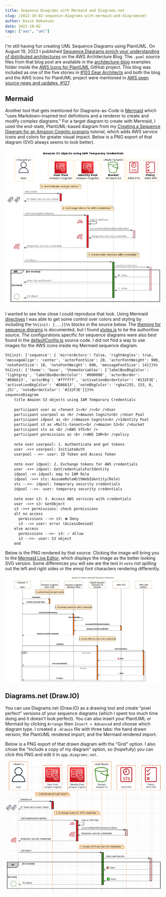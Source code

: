 ```yaml
---
title: Sequence Diagrams with Mermaid and Diagrams.net
slug: /2022-10-02-sequence-diagrams-with-mermaid-and-diagramsnet
author: Kevin Hakanson
date: 2022-10-02
tags: ["aws", "uml"]
---
```


I'm still having fun creating UML Sequence Diagrams using PlantUML.  On August 19, 2022 I published [Sequence Diagrams enrich your understanding of distributed architectures](https://aws.amazon.com/blogs/architecture/sequence-diagrams-enrich-your-understanding-of-distributed-architectures/) on the AWS Architecture Blog.  The `.puml` source files from that blog post are available in the [architecture-blog](https://github.com/awslabs/aws-icons-for-plantuml/tree/main/examples/architecture-blog) examples folder inside the [AWS Icons for PlantUML](https://github.com/awslabs/aws-icons-for-plantuml) GitHub project.  This blog was included as one of the five stories in [#103 Dear Architects](https://mailchi.mp/deararchitects/103-dear-architects) and both the blog and the AWS Icons for PlantUML project were mentioned in [AWS open source news and updates, #127](https://dev.to/094459/aws-open-source-news-and-updates-127-56n9).

## Mermaid

Another tool that gets mentioned for Diagrams-as-Code is [Mermaid](https://mermaid-js.github.io/mermaid/#/) which "uses Markdown-inspired text definitions and a renderer to create and modify complex diagrams."  For a target diagram to create with Mermaid, I used the end-state, PlantUML-based diagram from my [Creating a Sequence Diagram for an Amazon Cognito scenario](https://github.com/awslabs/aws-icons-for-plantuml/tree/main/examples/cognito-scenario) tutorial, which adds AWS service icons and colors for greater visual impact.  Below is a PNG export of that diagram (SVG always seems to look better).

![PlantUML based sequence diagram](images/plantuml.png)

I wanted to see how close I could reproduce that look.  Using Mermaid [directives](https://mermaid-js.github.io/mermaid/#/directives) I was able to get some control over colors and styling by including the `%%{init: {...}}%%` blocks in the source below.  The [theming for sequence digrams](https://mermaid-js.github.io/mermaid/#/theming?id=sequence-diagram) is documented, but I found [styles.js](https://github.com/mermaid-js/mermaid/blob/develop/packages/mermaid/src/diagrams/sequence/styles.js) to be the authoritive source.  The configurations specific for sequence diagrams were also best found in the [defaultConfig.ts](https://github.com/mermaid-js/mermaid/blob/develop/packages/mermaid/src/defaultConfig.ts) source code.  I did not find a way to use images for the AWS icons inside my Mermaid sequence diagram.

```
%%{init: {'sequence': { 'mirrorActors': false, 'rightAngles': true, 'messageAlign': 'center', 'actorFontSize': 20, 'actorFontWeight': 900, 'noteFontSize': 18, 'noteFontWeight': 600, 'messageFontSize': 14}}}%%
%%{init: {'theme': 'base', 'themeVariables': {'labelBoxBkgColor': 'lightgrey', 'labelBoxBorderColor': '#000000', 'actorBorder': '#D86613', 'actorBkg': '#ffffff', 'activationBorderColor': '#232F3E', 'activationBkgColor': '#D86613', 'noteBkgColor': 'rgba(255, 153, 0, .25)', 'noteBorderColor': '#232F3E'}}}%%
sequenceDiagram
    title Amazon S3 objects using IAM Temporary Credentials

    participant user as «Tenant 1»<br /><br />User
    participant userpool as <br />Amazon Cognito<br />User Pool
    participant idpool as <br />Amazon Cognito<br />Identity Pool
    participant s3 as «Multi-tenant»<br />Amazon S3<br />bucket
    participant sts as <br />AWS STS<br />
    participant permissions as <br />AWS IAM<br />policy

    note over userpool: 1. Authenticate and get tokens
    user ->>+ userpool: InitiateAuth
    userpool -->>- user: ID Token and Access Token

    note over idpool: 2. Exchange tokens for AWS credentials
    user ->>+ idpool: GetCredentialsForIdentity
    idpool ->> idpool: map to IAM Role
    idpool ->>+ sts: AssumeRoleWithWebIdentity(Role)
    sts -->>- idpool: temporary security credentials
    idpool -->>- user: temporary security credentials
   
    note over s3: 3. Access AWS services with credentials
    user ->>+ s3: GetObject
    s3 ->>+ permissions: check permissions
    alt no access
      permissions -->> s3: ❌ Deny
      s3 -->> user: error (AccessDenied)
    else access
      permissions -->>- s3: ✅ Allow
      s3 -->>- user: S3 object
    end 
```

Below is the PNG rendered by that source.  Clicking the image will bring you to the [Mermaid Live Editor](https://mermaid.live), which displays the image as the better looking SVG version. Some differences you will see are the text in `note` not spilling out the left and right sides or the emoji font characters rendering differently.

[![Mermaid based sequence diagram](images/mermaid.png)](https://mermaid-js.github.io/mermaid-live-editor/edit#pako:eNqNVc1O20AQfpWRKxQQhEJcEI0qJPNXcUCtGlouuWzWg7ONvZvuroEQ5dhbH6F9gj5CbzxKn6Szu7YxgZb6EGVnvm9-vpm15xFXKUb9aGVlLqSwfZh3DH4pUXLs0AE6hdBa6YRbpQ1ZLllucAM6WmRjm8gsR2e1unTGAo1hGSa5yCRZOxylRd0hD3P8EyXtQNy6wL2ttvECXTQyv95ydqkstrDbey1bA9310CpjG_1qsVisrAxlqyM7xsL5OiNm0JXjDZ-YFmwUGph3cjbC_EDdHEyyQ5Ur7eC5y5VpnDlOA1A6Rd1gXmz5p2kyuL3naG93dzu-90wyb770T2UWV8wKJZeD9uLeSXy8hGlV1ortlGm7dDZiq72dnQ3Y3ok3gFTa7O2sNcinE1Wa1aM_EizTrBhKoMcKmyMkBbtVEgYxqNFn5NZAaYTM4DQ5g3MspkozPYNDjSkNXdCWDGWgT5m2gospk5YoqIEZuPt5jtIZtu9-vRlpeLkffj-S_2nWVKncMQOuKuZQZTRhdc-F9wR7HECkz9NPfd129pcQJg51n5W5FV3rq69rb6QJx1HJJ2ifCEGa3ZdwMYDB-SAcHmOnqAthDE19iUNyh8NU5YLPapHdaEFdkQK1WHQTNiEpadOpLc7IzWQKGVqwaoLSBJ4fSHd_f73FOyVRBBEc-R7lFewStOuPBDuCcxfJx004p5sYDI9rCvrTrd-E4xs-ZjLDqgq4VBpcX7y9OA8rq9lv0bbW60TpemSBUA2ZKA2jYFPK41f0g8pxGbfuRtKHxJiyQAe4EHZ8gaM67qqzrQWWG17ovg5um6U3yEvtVudRE3Wulmz_QVuWz8R9iDdrjZ1aFOlK0AmuqeJ_aeeopNs7f2WrTuLgaq1YH_gY-aRtCliWW6oDmM8cTPBgN11nPsnvH9_gCOWsBrkszheaRvcNgdXQAcEEppWuSJ-TZ-J3Q4LvXyHJc3W9lKHWtXkxVXFpKelftBEVFI6JlL5xc-caRv7lP4z69DfFS0YXehgN5YKgrLRqMJM86vsPWlROU7oH1csw6vtv3-IP3EVgcg)

## Diagrams.net (Draw.IO)

You can use Diagrams.net (Draw.IO) as a drawing tool and create "pixel perfect" versions of your sequence diagrams (which I spent too much time doing and it doesn't look perfect).  You can also insert your PlantUML or Mermaid by clicking `Arrange` then `Insert > Advanced` and choose which diagram type.  I created a `.drawio` file with three tabs:  the hand drawn version; the PlantUML rendered import; and the Mermaid rendered import.

Below is a PNG export of that drawn diagram with the "Grid" option. I also chose the "Include a copy of my diagram" option, so (hopefully) you can click this PNG and edit it in `app.diagrams.net`.

[![Diagrams.net based sequence diagram](images/SequenceDiagrams-Diagrams.net.drawio.png)](https://app.diagrams.net/#Uhttps%3A%2F%2Fraw.githubusercontent.com%2Fhakanson%2Fraw%2Fmain%2F2022-10-02-sequence-diagrams-with-mermaid-and-diagramsnet%2Fimages%2FSequenceDiagrams-Diagrams.net.drawio.png)

